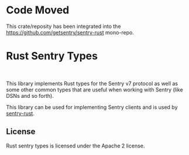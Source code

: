 # Code Moved

This crate/reposity has been integrated into the https://github.com/getsentry/sentry-rust mono-repo.

# Rust Sentry Types

<a href="https://travis-ci.org/getsentry/rust-sentry-types"><img src="https://travis-ci.org/getsentry/rust-sentry-types.svg?branch=master" alt=""></a>
<a href="https://crates.io/crates/sentry-types"><img src="https://img.shields.io/crates/v/sentry-types.svg" alt=""></a>

This library implements Rust types for the Sentry v7 protocol as well as some other
common types that are useful when working with Sentry (like DSNs and so forth).

This library can be used for implementing Sentry clients and is used by
[sentry-rust](https://github.com/getsentry/sentry-rust).

## License

Rust sentry types is licensed under the Apache 2 license.
